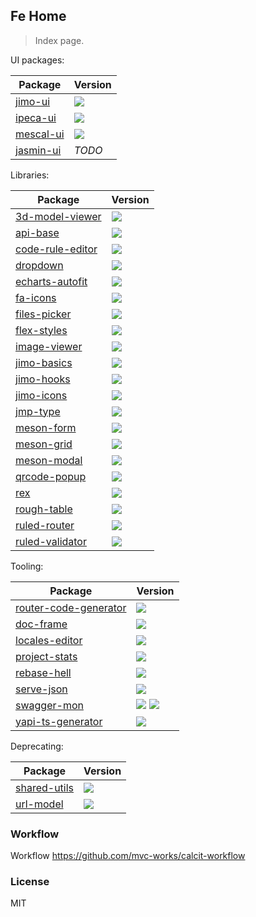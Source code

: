 ## Fe Home

> Index page.

UI packages:

| Package                                            | Version                                                                     |
| -------------------------------------------------- | --------------------------------------------------------------------------- |
| [jimo-ui](https://github.com/jimengio/jimo-ui)     | ![](https://img.shields.io/npm/v/@jimengio/jimo-ui.svg?style=flat-square)   |
| [ipeca-ui](https://github.com/jimengio/ipeca-ui)   | ![](https://img.shields.io/npm/v/@jimengio/ipeca-ui.svg?style=flat-square)  |
| [mescal-ui](https://github.com/jimengio/mescal-ui) | ![](https://img.shields.io/npm/v/@jimengio/mescal-ui.svg?style=flat-square) |
| [jasmin-ui](https://github.com/jimengio/jasmin-ui) | _TODO_                                                                      |

Libraries:

| Package                                                          | Version                                                                            |
| ---------------------------------------------------------------- | ---------------------------------------------------------------------------------- |
| [3d-model-viewer](https://github.com/jimengio/3d-model-viewer)   | ![](https://img.shields.io/npm/v/@jimengio/3d-model-viewer.svg?style=flat-square)  |
| [api-base](https://github.com/jimengio/api-base)                 | ![](https://img.shields.io/npm/v/@jimengio/api-base.svg?style=flat-square)         |
| [code-rule-editor](https://github.com/jimengio/code-rule-editor) | ![](https://img.shields.io/npm/v/@jimengio/code-rule-editor.svg?style=flat-square) |
| [dropdown](https://github.com/jimengio/dropdown)                 | ![](https://img.shields.io/npm/v/@jimengio/dropdown.svg?style=flat-square)         |
| [echarts-autofit](https://github.com/jimengio/echarts-autofit)   | ![](https://img.shields.io/npm/v/@jimengio/echarts-autofit.svg?style=flat-square)  |
| [fa-icons](https://github.com/jimengio/fa-icons)                 | ![](https://img.shields.io/npm/v/@jimengio/fa-icons.svg?style=flat-square)         |
| [files-picker](https://github.com/jimengio/files-picker)         | ![](https://img.shields.io/npm/v/@jimengio/files-picker.svg?style=flat-square)     |
| [flex-styles](https://github.com/jimengio/flex-styles)           | ![](https://img.shields.io/npm/v/@jimengio/flex-styles.svg?style=flat-square)      |
| [image-viewer](https://github.com/jimengio/image-viewer)         | ![](https://img.shields.io/npm/v/@jimengio/image-viewer.svg?style=flat-square)     |
| [jimo-basics](https://github.com/jimengio/jimo-basics)           | ![](https://img.shields.io/npm/v/@jimengio/jimo-basics.svg?style=flat-square)      |
| [jimo-hooks](https://github.com/jimengio/jimo-hooks)             | ![](https://img.shields.io/npm/v/@jimengio/jimo-hooks.svg?style=flat-square)       |
| [jimo-icons](https://github.com/jimengio/jimo-icons)             | ![](https://img.shields.io/npm/v/@jimengio/jimo-icons.svg?style=flat-square)       |
| [jmp-type](https://github.com/jimengio/jmp-type)                 | ![](https://img.shields.io/npm/v/@jimengio/jmp-type.svg?style=flat-square)         |
| [meson-form](https://github.com/jimengio/meson-form)             | ![](https://img.shields.io/npm/v/@jimengio/meson-form.svg?style=flat-square)       |
| [meson-grid](https://github.com/jimengio/meson-grid)             | ![](https://img.shields.io/npm/v/@jimengio/meson-grid.svg?style=flat-square)       |
| [meson-modal](https://github.com/jimengio/meson-modal)           | ![](https://img.shields.io/npm/v/@jimengio/meson-modal.svg?style=flat-square)      |
| [qrcode-popup](https://github.com/jimengio/qrcode-popup)         | ![](https://img.shields.io/npm/v/@jimengio/qrcode-popup.svg?style=flat-square)     |
| [rex](https://github.com/jimengio/rex)                           | ![](https://img.shields.io/npm/v/@jimengio/rex.svg?style=flat-square)              |
| [rough-table](https://github.com/jimengio/rough-table)           | ![](https://img.shields.io/npm/v/@jimengio/rough-table.svg?style=flat-square)      |
| [ruled-router](https://github.com/jimengio/ruled-router)         | ![](https://img.shields.io/npm/v/@jimengio/ruled-router.svg?style=flat-square)     |
| [ruled-validator](https://github.com/jimengio/ruled-validator)   | ![](https://img.shields.io/npm/v/@jimengio/ruled-validator.svg?style=flat-square)  |

Tooling:

| Package                                                                    | Version                                                                                                                                      |
| -------------------------------------------------------------------------- | -------------------------------------------------------------------------------------------------------------------------------------------- |
| [router-code-generator](https://github.com/jimengio/router-code-generator) | ![](https://img.shields.io/npm/v/@jimengio/router-code-generator.svg?style=flat-square)                                                      |
| [doc-frame](https://github.com/jimengio/doc-frame)                         | ![](https://img.shields.io/npm/v/@jimengio/doc-frame.svg?style=flat-square)                                                                  |
| [locales-editor](https://github.com/jimengio/locales-editor)               | ![](https://img.shields.io/npm/v/@jimengio/locales-editor.svg?style=flat-square)                                                             |
| [project-stats](https://github.com/jimengio/project-stats)                 | ![](https://img.shields.io/npm/v/@jimengio/project-stats.svg?style=flat-square)                                                              |
| [rebase-hell](https://github.com/jimengio/rebase-hell)                     | ![](https://img.shields.io/npm/v/@jimengio/rebase-hell.svg?style=flat-square)                                                                |
| [serve-json](https://github.com/jimengio/serve-json)                       | ![](https://img.shields.io/npm/v/@jimengio/serve-json.svg?style=flat-square)                                                                 |
| [swagger-mon](https://github.com/jimengio/swagger-mon)                     | ![](https://img.shields.io/clojars/v/jimengio/swagger-mon.svg) ![](https://img.shields.io/npm/v/@jimengio/swagger-mon.svg?style=flat-square) |
| [yapi-ts-generator](https://github.com/jimengio/yapi-ts-generator)         | ![](https://img.shields.io/npm/v/@jimengio/yapi-ts-generator.svg?style=flat-square)                                                          |

Deprecating:

| Package                                                  | Version                                                                        |
| -------------------------------------------------------- | ------------------------------------------------------------------------------ |
| [shared-utils](https://github.com/jimengio/shared-utils) | ![](https://img.shields.io/npm/v/@jimengio/shared-utils.svg?style=flat-square) |
| [url-model](https://github.com/jimengio/url-model)       | ![](https://img.shields.io/npm/v/@jimengio/url-model.svg?style=flat-square)    |

### Workflow

Workflow https://github.com/mvc-works/calcit-workflow

### License

MIT
